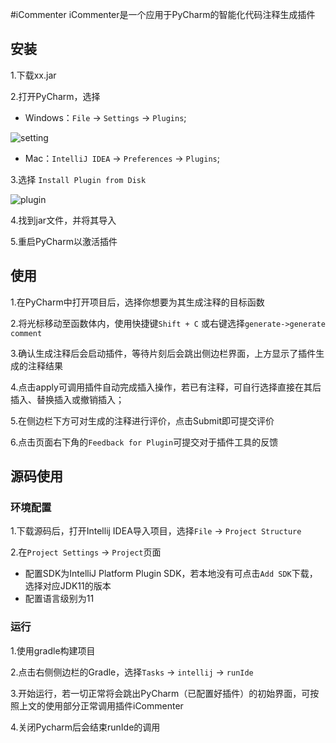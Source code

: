 #iCommenter
iCommenter是一个应用于PyCharm的智能化代码注释生成插件

## 安装
1.下载xx.jar

2.打开PyCharm，选择
- Windows：`File` -> `Settings` -> `Plugins`;

![setting](https://box.nju.edu.cn/library/284f4941-07bf-4375-9c2f-0f5f71774cbd/iCommenter/第一步.png)
- Mac：`IntelliJ IDEA` -> `Preferences` -> `Plugins`;

3.选择 `Install Plugin from Disk`

![plugin](https://box.nju.edu.cn/f/c8b41003311c4f9990f0/)

4.找到jar文件，并将其导入

5.重启PyCharm以激活插件

## 使用
1.在PyCharm中打开项目后，选择你想要为其生成注释的目标函数

2.将光标移动至函数体内，使用快捷键`Shift + C` 或右键选择`generate->generate comment`

3.确认生成注释后会启动插件，等待片刻后会跳出侧边栏界面，上方显示了插件生成的注释结果

4.点击apply可调用插件自动完成插入操作，若已有注释，可自行选择直接在其后插入、替换插入或撤销插入；

5.在侧边栏下方可对生成的注释进行评价，点击Submit即可提交评价

6.点击页面右下角的`Feedback for Plugin`可提交对于插件工具的反馈

## 源码使用

### 环境配置
1.下载源码后，打开Intellij IDEA导入项目，选择`File` -> `Project Structure`

2.在`Project Settings` -> `Project`页面
- 配置SDK为IntelliJ Platform Plugin SDK，若本地没有可点击`Add SDK`下载，选择对应JDK11的版本
- 配置语言级别为11

### 运行
1.使用gradle构建项目

2.点击右侧侧边栏的Gradle，选择`Tasks` -> `intellij` -> `runIde`

3.开始运行，若一切正常将会跳出PyCharm（已配置好插件）的初始界面，可按照上文的使用部分正常调用插件iCommenter

4.关闭Pycharm后会结束runIde的调用